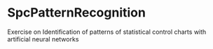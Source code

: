 # SpcPatternRecognition


Exercise on Identification of patterns of statistical control charts with artificial
neural networks


